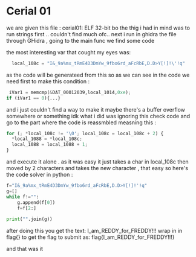 
# Cerial 01

we are given this file : cerial01: ELF 32-bit
bo the thig i had in mind was to run strings first .. couldn't find much ofc..
next i run in ghidra the file through GHidra , going to the main func we find some code 


the most interesting var that cought my eyes was: 
```python
  local_108c = "I&_9a%mx_tRmE4D3DmYw_9fbo6rd_aFcRbE,D.D>Y[!]!\'!q"
```

as the code will be generateed from this 
so as we can see in the code we need first to make this condition : 
      
```python
 iVar1 = memcmp(&DAT_00012039,local_1014,0xe);
if (iVar1 == 0){...}
```
and i just couldn't find a way to make it maybe there's a buffer overflow somewhere or something idk 
what i did was ignoring this check code and go to the part where the code is reassmbled 
measning this :
```python
for (; *local_108c != '\0'; local_108c = local_108c + 2) {
  *local_1088 = *local_108c;
  local_1088 = local_1088 + 1;
}
```

and execute it alone .
as it was easy it just takes a char in local_108c  then moved by 2 characters and takes the new character , that easy 
so here's the code solver in python :
```python
f="I&_9a%mx_tRmE4D3DmYw_9fbo6rd_aFcRbE,D.D>Y[!]!'!q"
g=[]
while f!="":
    g.append(f[0])
    f=f[2:]
    
print("".join(g))
```

after doing this you get the text: I_am_REDDY_for_FREDDY!!!
wrap in in flag{} to get the flag to submit as: flag{I_am_REDDY_for_FREDDY!!!}

and that was it 
